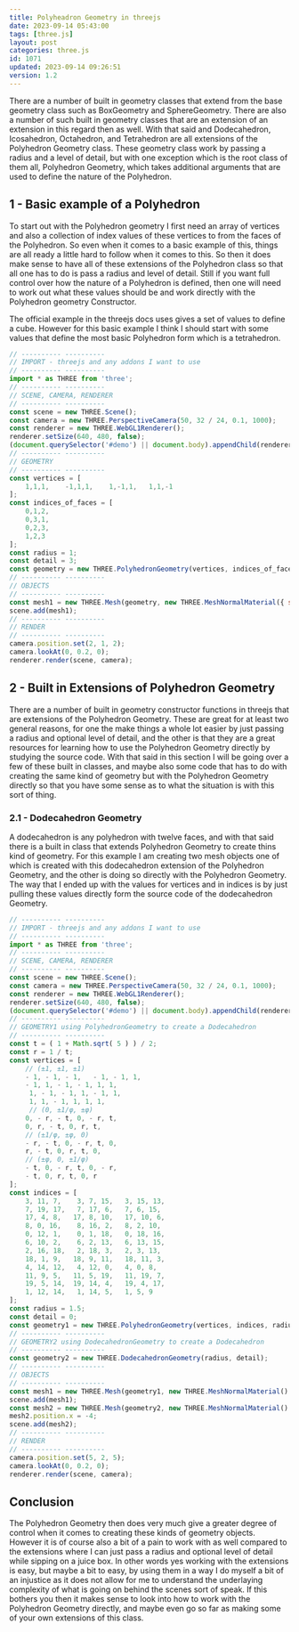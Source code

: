 ```yaml
---
title: Polyheadron Geometry in threejs
date: 2023-09-14 05:43:00
tags: [three.js]
layout: post
categories: three.js
id: 1071
updated: 2023-09-14 09:26:51
version: 1.2
---
```


There are a number of built in geometry classes that extend from the base geometry class such as BoxGeometry and SphereGeometry. There are also a number of such built in geometry classes that are an extension of an extension in this regard then as well. With that said and Dodecahedron, Icosahedron, Octahedron, and Tetrahedron are all extensions of the Polyhedron Geometry class. These geometry class work by passing a radius and a level of detail, but with one exception which is the root class of them all, Polyhedron Geometry, which takes additional arguments that are used to define the nature of the Polyhedron.

<!-- more -->


## 1 - Basic example of a Polyhedron

To start out with the Polyhedron geometry I first need an array of vertices and also a collection of index values of these vertices to from the faces of the Polyhedron. So even when it comes to a basic example of this, things are all ready a little hard to follow when it comes to this. So then it does make sense to have all of these extensions of the Polyhedron class so that all one has to do is pass a radius and level of detail. Still if you want full control over how the nature of a Polyhedron is defined, then one will need to work out what these values should be and work directly with the Polyhedron geometry Constructor.

The official example in the threejs docs uses gives a set of values to define a cube. However for this basic example I think I should start with some values that define the most basic Polyhedron form which is a tetrahedron.

```js
// ---------- ----------
// IMPORT - threejs and any addons I want to use
// ---------- ----------
import * as THREE from 'three';
// ---------- ----------
// SCENE, CAMERA, RENDERER
// ---------- ----------
const scene = new THREE.Scene();
const camera = new THREE.PerspectiveCamera(50, 32 / 24, 0.1, 1000);
const renderer = new THREE.WebGL1Renderer();
renderer.setSize(640, 480, false);
(document.querySelector('#demo') || document.body).appendChild(renderer.domElement);
// ---------- ----------
// GEOMETRY
// ---------- ----------
const vertices = [
    1,1,1,    -1,1,1,    1,-1,1,   1,1,-1
];
const indices_of_faces = [
    0,1,2,
    0,3,1,
    0,2,3,
    1,2,3
];
const radius = 1;
const detail = 3;
const geometry = new THREE.PolyhedronGeometry(vertices, indices_of_faces, radius, detail);
// ---------- ----------
// OBJECTS
// ---------- ----------
const mesh1 = new THREE.Mesh(geometry, new THREE.MeshNormalMaterial({ side: THREE.DoubleSide }) );
scene.add(mesh1);
// ---------- ----------
// RENDER
// ---------- ----------
camera.position.set(2, 1, 2);
camera.lookAt(0, 0.2, 0);
renderer.render(scene, camera);
```

## 2 - Built in Extensions of Polyhedron Geometry

There are a number of built in geometry constructor functions in threejs that are extensions of the Polyhedron Geometry. These are great for at least two general reasons, for one the make things a whole lot easier by just passing a radius and optional level of detail, and the other is that they are a great resources for learning how to use the Polyhedron Geometry directly by studying the source code. With that said in this section I will be going over a few of these built in classes, and maybe also some code that has to do with creating the same kind of geometry but with the Polyhedron Geometry directly so that you have some sense as to what the situation is with this sort of thing.

### 2.1 - Dodecahedron Geometry

A dodecahedron is any polyhedron with twelve faces, and with that said there is a built in class that extends Polyhedron Geometry to create thins kind of geometry. For this example I am creating two mesh objects one of which is created with this dodecahedron extension of the Polyhedron Geometry, and the other is doing so directly with the  Polyhedron Geometry. The way that I ended up with the values for vertices and in indices is by just pulling these values directly form the source code of the dodecahedron Geometry.

```js
// ---------- ----------
// IMPORT - threejs and any addons I want to use
// ---------- ----------
import * as THREE from 'three';
// ---------- ----------
// SCENE, CAMERA, RENDERER
// ---------- ----------
const scene = new THREE.Scene();
const camera = new THREE.PerspectiveCamera(50, 32 / 24, 0.1, 1000);
const renderer = new THREE.WebGL1Renderer();
renderer.setSize(640, 480, false);
(document.querySelector('#demo') || document.body).appendChild(renderer.domElement);
// ---------- ----------
// GEOMETRY1 using PolyhedronGeometry to create a Dodecahedron
// ---------- ----------
const t = ( 1 + Math.sqrt( 5 ) ) / 2;
const r = 1 / t;
const vertices = [
    // (±1, ±1, ±1)
    - 1, - 1, - 1,   - 1, - 1, 1,
    - 1, 1, - 1, - 1, 1, 1,
     1, - 1, - 1, 1, - 1, 1,
     1, 1, - 1, 1, 1, 1,
     // (0, ±1/φ, ±φ)
    0, - r, - t, 0, - r, t,
    0, r, - t, 0, r, t,
    // (±1/φ, ±φ, 0)
    - r, - t, 0, - r, t, 0,
    r, - t, 0, r, t, 0,
    // (±φ, 0, ±1/φ)
    - t, 0, - r, t, 0, - r,
    - t, 0, r, t, 0, r
];
const indices = [
    3, 11, 7,    3, 7, 15,   3, 15, 13,
    7, 19, 17,   7, 17, 6,   7, 6, 15,
    17, 4, 8,   17, 8, 10,   17, 10, 6,
    8, 0, 16,    8, 16, 2,   8, 2, 10,
    0, 12, 1,    0, 1, 18,   0, 18, 16,
    6, 10, 2,    6, 2, 13,   6, 13, 15,
    2, 16, 18,   2, 18, 3,   2, 3, 13,
    18, 1, 9,   18, 9, 11,   18, 11, 3,
    4, 14, 12,   4, 12, 0,   4, 0, 8,
    11, 9, 5,   11, 5, 19,   11, 19, 7,
    19, 5, 14,  19, 14, 4,   19, 4, 17,
    1, 12, 14,   1, 14, 5,   1, 5, 9
];
const radius = 1.5;
const detail = 0;
const geometry1 = new THREE.PolyhedronGeometry(vertices, indices, radius, detail);
// ---------- ----------
// GEOMETRY2 using DodecahedronGeometry to create a Dodecahedron
// ---------- ----------
const geometry2 = new THREE.DodecahedronGeometry(radius, detail);
// ---------- ----------
// OBJECTS
// ---------- ----------
const mesh1 = new THREE.Mesh(geometry1, new THREE.MeshNormalMaterial() );
scene.add(mesh1);
const mesh2 = new THREE.Mesh(geometry2, new THREE.MeshNormalMaterial() );
mesh2.position.x = -4;
scene.add(mesh2);
// ---------- ----------
// RENDER
// ---------- ----------
camera.position.set(5, 2, 5);
camera.lookAt(0, 0.2, 0);
renderer.render(scene, camera);
```

## Conclusion

The Polyhedron Geometry then does very much give a greater degree of control when it comes to creating these kinds of geometry objects. However it is of course also a bit of a pain to work with as well compared to the extensions where I can just pass a radius and optional level of detail while sipping on a juice box. In other words yes working with the extensions is easy, but maybe a bit to easy, by using them in a way I do myself a bit of an injustice as it does not allow for me to understand the underlaying complexity of what is going on behind the scenes sort of speak. If this bothers you then it makes sense to look into how to work with the Polyhedron Geometry directly, and maybe even go so far as making some of your own extensions of this class.


